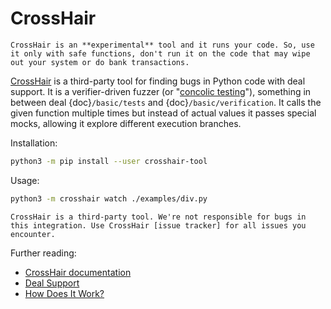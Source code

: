 # CrossHair

```{warning}
CrossHair is an **experimental** tool and it runs your code. So, use it only with safe functions, don't run it on the code that may wipe out your system or do bank transactions.
```

[CrossHair](https://github.com/pschanely/CrossHair) is a third-party tool for finding bugs in Python code with deal support. It is a verifier-driven fuzzer (or "[concolic testing]"), something in between deal {doc}`/basic/tests` and {doc}`/basic/verification`. It calls the given function multiple times but instead of actual values it passes special mocks, allowing it explore different execution branches.

Installation:

```bash
python3 -m pip install --user crosshair-tool
```

Usage:

```bash
python3 -m crosshair watch ./examples/div.py
```

```{note}
CrossHair is a third-party tool. We're not responsible for bugs in this integration. Use CrossHair [issue tracker] for all issues you encounter.
```

Further reading:

+ [CrossHair documentation](https://crosshair.readthedocs.io/en/latest/introduction.html)
+ [Deal Support](https://crosshair.readthedocs.io/en/latest/kinds_of_contracts.html#deal-support)
+ [How Does It Work?](https://crosshair.readthedocs.io/en/latest/how_does_it_work.html)

[issue tracker]: https://github.com/pschanely/CrossHair/issues
[concolic testing]: https://en.wikipedia.org/wiki/Concolic_testing
